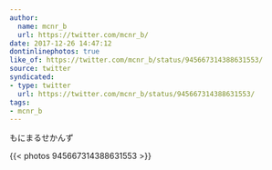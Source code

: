 ```yaml
---
author:
  name: mcnr_b
  url: https://twitter.com/mcnr_b/
date: 2017-12-26 14:47:12
dontinlinephotos: true
like_of: https://twitter.com/mcnr_b/status/945667314388631553/
source: twitter
syndicated:
- type: twitter
  url: https://twitter.com/mcnr_b/status/945667314388631553/
tags:
- mcnr_b
---
```


もにまるせかんず 

{{< photos 945667314388631553 >}}